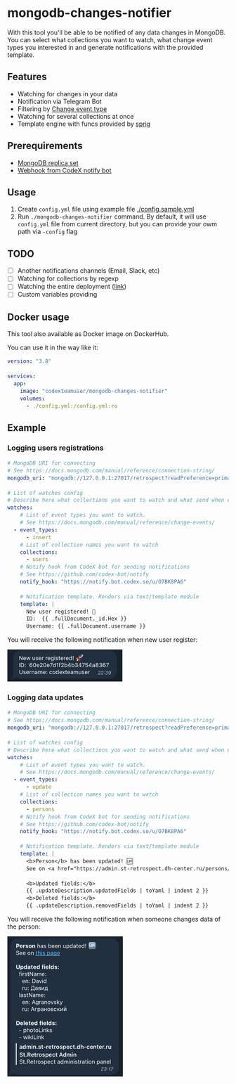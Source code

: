 # mongodb-changes-notifier

With this tool you'll be able to be notified of any data changes in MongoDB.
You can select what collections you want to watch, what change event types you interested in and generate notifications with the provided template.

## Features

- Watching for changes in your data
- Notification via Telegram Bot
- Filtering by [Change event type](https://docs.mongodb.com/manual/reference/change-events/)
- Watching for several collections at once
- Template engine with funcs provided by [sprig](https://github.com/Masterminds/sprig)

## Prerequirements

- [MongoDB replica set](https://docs.mongodb.com/manual/tutorial/deploy-replica-set/)
- [Webhook from CodeX notify bot](https://github.com/codex-bot/notify)

## Usage

1. Create `config.yml` file using example file [./config.sample.yml](./config.sample.yml)
2. Run `./mongodb-changes-notifier` command. By default, it will use `config.yml` file from current directory, but you can provide your owm path via `-config` flag

## TODO
- [ ] Another notifications channels (Email, Slack, etc)
- [ ] Watching for collections by regexp
- [ ] Watching the entire deployment ([link](https://docs.mongodb.com/manual/changeStreams/#watch-collection-database-deployment))
- [ ] Custom variables providing

## Docker usage
This tool also available as Docker image on DockerHub.

You can use it in the way like it:

```yaml
version: "3.8"

services:
  app:
    image: "codexteamuser/mongodb-changes-notifier"
    volumes:
      - ./config.yml:/config.yml:ro
```

## Example

### Logging users registrations

```yaml
# MongoDB URI for connecting
# See https://docs.mongodb.com/manual/reference/connection-string/
mongodb_uri: "mongodb://127.0.0.1:27017/retrospect?readPreference=primary&replicaSet=rs0"

# List of watches config
# Describe here what collections you want to watch and what send when event fires
watches:
    # List of event types you want to watch.
    # See https://docs.mongodb.com/manual/reference/change-events/
  - event_types:
      - insert
    # List of collection names you want to watch
    collections:
      - users
    # Notify hook from CodeX bot for sending notifications
    # See https://github.com/codex-bot/notify
    notify_hook: "https://notify.bot.codex.so/u/O7BK8PA6"

    # Notification template. Renders via text/template module
    template: |
      New user registered! 🚀
      ID:  {{ .fullDocument._id.Hex }}
      Username: {{ .fullDocument.username }}
```

You will receive the following notification when new user register:

![example 1](imgs/example1.png)

### Logging data updates

```yaml
# MongoDB URI for connecting
# See https://docs.mongodb.com/manual/reference/connection-string/
mongodb_uri: "mongodb://127.0.0.1:27017/retrospect?readPreference=primary&replicaSet=rs0"

# List of watches config
# Describe here what collections you want to watch and what send when event fires
watches:
    # List of event types you want to watch.
    # See https://docs.mongodb.com/manual/reference/change-events/
  - event_types:
      - update
    # List of collection names you want to watch
    collections:
      - persons
    # Notify hook from CodeX bot for sending notifications
    # See https://github.com/codex-bot/notify
    notify_hook: "https://notify.bot.codex.so/u/O7BK8PA6"

    # Notification template. Renders via text/template module
    template: |
      <b>Person</b> has been updated! 🆙
      See on <a href="https://admin.st-retrospect.dh-center.ru/persons/{{ printf "%s%s" "Person:" .documentKey._id.Hex | b64enc }}">this page</a>

      <b>Updated fields:</b>
      {{ .updateDescription.updatedFields | toYaml | indent 2 }}
      <b>Deleted fields:</b>
      {{ .updateDescription.removedFields | toYaml | indent 2 }}
```

You will receive the following notification when someone changes data of the person:

![example 2](imgs/example2.png)
